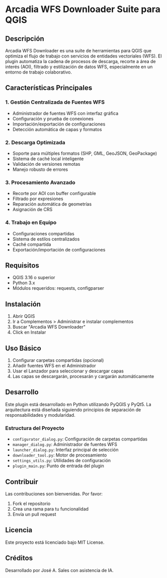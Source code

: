 # Arcadia WFS Downloader Suite para QGIS

## Descripción
Arcadia WFS Downloader es una suite de herramientas para QGIS que optimiza el flujo de trabajo con servicios de entidades vectoriales (WFS). El plugin automatiza la cadena de procesos de descarga, recorte a área de interés (AOI), filtrado y estilización de datos WFS, especialmente en un entorno de trabajo colaborativo.

## Características Principales

### 1. Gestión Centralizada de Fuentes WFS
- Administrador de fuentes WFS con interfaz gráfica
- Configuración y prueba de conexiones
- Importación/exportación de configuraciones
- Detección automática de capas y formatos

### 2. Descarga Optimizada
- Soporte para múltiples formatos (SHP, GML, GeoJSON, GeoPackage)
- Sistema de caché local inteligente
- Validación de versiones remotas
- Manejo robusto de errores

### 3. Procesamiento Avanzado
- Recorte por AOI con buffer configurable
- Filtrado por expresiones
- Reparación automática de geometrías
- Asignación de CRS

### 4. Trabajo en Equipo
- Configuraciones compartidas
- Sistema de estilos centralizados
- Caché compartida
- Exportación/importación de configuraciones

## Requisitos
- QGIS 3.16 o superior
- Python 3.x
- Módulos requeridos: requests, configparser

## Instalación
1. Abrir QGIS
2. Ir a Complementos > Administrar e instalar complementos
3. Buscar "Arcadia WFS Downloader"
4. Click en Instalar

## Uso Básico
1. Configurar carpetas compartidas (opcional)
2. Añadir fuentes WFS en el Administrador
3. Usar el Lanzador para seleccionar y descargar capas
4. Las capas se descargarán, procesarán y cargarán automáticamente

## Desarrollo
Este plugin está desarrollado en Python utilizando PyQGIS y PyQt5. La arquitectura está diseñada siguiendo principios de separación de responsabilidades y modularidad.

### Estructura del Proyecto
- `configurator_dialog.py`: Configuración de carpetas compartidas
- `manager_dialog.py`: Administrador de fuentes WFS
- `launcher_dialog.py`: Interfaz principal de selección
- `downloader_tool.py`: Motor de procesamiento
- `settings_utils.py`: Utilidades de configuración
- `plugin_main.py`: Punto de entrada del plugin

## Contribuir
Las contribuciones son bienvenidas. Por favor:
1. Fork el repositorio
2. Crea una rama para tu funcionalidad
3. Envía un pull request

## Licencia
Este proyecto está licenciado bajo MIT License.

## Créditos
Desarrollado por José A. Sales con asistencia de IA.
